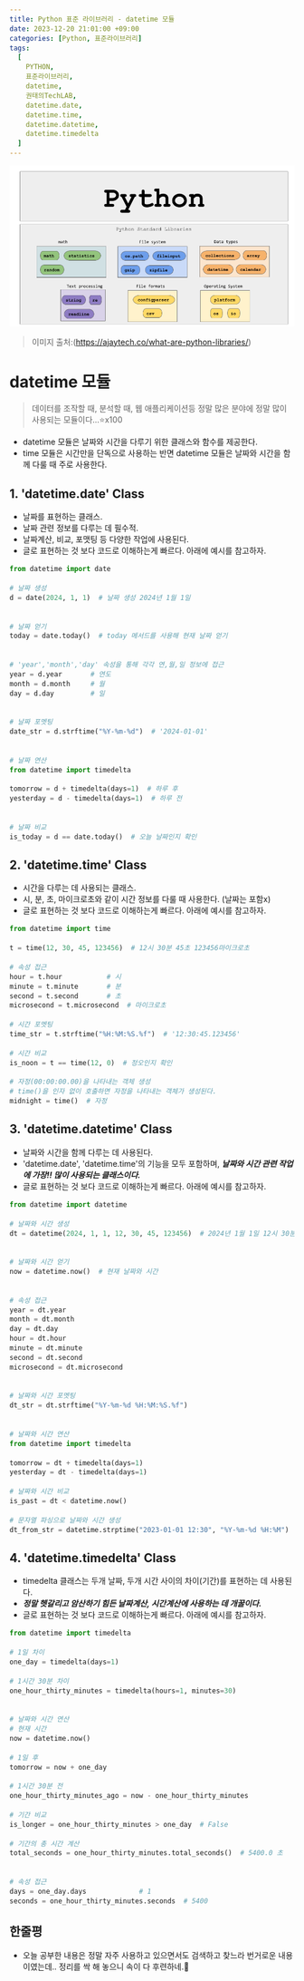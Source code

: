 ```yaml
---
title: Python 표준 라이브러리 - datetime 모듈
date: 2023-12-20 21:01:00 +09:00
categories: [Python, 표준라이브러리]
tags:
  [
    PYTHON,
    표준라이브러리,
    datetime,
    권태의TechLAB,
    datetime.date,
    datetime.time,
    datetime.datetime,
    datetime.timedelta
  ]
---
```


![Python표준라이브러리](/images/python표준라이브러리.webp)

>이미지 출처:(https://ajaytech.co/what-are-python-libraries/)


# datetime 모듈
> 데이터를 조작할 때, 분석할 때, 웹 애플리케이션등 정말 많은 분야에 정말 많이 사용되는 모듈이다...⭐️x100
- datetime 모듈은 날짜와 시간을 다루기 위한 클래스와 함수를 제공한다.
- time 모듈은 시간만을 단독으로 사용하는 반면 datetime 모듈은 날짜와 시간을 함께 다룰 때 주로 사용한다.

## 1. 'datetime.date' Class
- 날짜를 표현하는 클래스. 
- 날짜 관련 정보를 다루는 데 필수적.
- 날짜계산, 비교, 포맷팅 등 다양한 작업에 사용된다.
- 글로 표현하는 것 보다 코드로 이해하는게 빠르다. 아래에 예시를 참고하자.

```python
from datetime import date

# 날짜 생성
d = date(2024, 1, 1)  # 날짜 생성 2024년 1월 1일


# 날짜 얻기
today = date.today()  # today 메서드를 사용해 현재 날짜 얻기


# 'year','month','day' 속성을 통해 각각 연,월,일 정보에 접근
year = d.year       # 연도
month = d.month     # 월
day = d.day         # 일


# 날짜 포멧팅
date_str = d.strftime("%Y-%m-%d")  # '2024-01-01'


# 날짜 연산
from datetime import timedelta

tomorrow = d + timedelta(days=1)  # 하루 후
yesterday = d - timedelta(days=1)  # 하루 전


# 날짜 비교
is_today = d == date.today()  # 오늘 날짜인지 확인

```

## 2. 'datetime.time' Class
- 시간을 다루는 데 사용되는 클래스.
- 시, 분, 초, 마이크로초와 같이 시간 정보를 다룰 때 사용한다. (날짜는 포함x)
- 글로 표현하는 것 보다 코드로 이해하는게 빠르다. 아래에 예시를 참고하자.

```python
from datetime import time

t = time(12, 30, 45, 123456)  # 12시 30분 45초 123456마이크로초

# 속성 접근
hour = t.hour           # 시
minute = t.minute       # 분
second = t.second       # 초
microsecond = t.microsecond  # 마이크로초

# 시간 포멧팅
time_str = t.strftime("%H:%M:%S.%f")  # '12:30:45.123456'

# 시간 비교
is_noon = t == time(12, 0)  # 정오인지 확인

# 자정(00:00:00.00)을 나타내는 객체 생성
# time()을 인자 없이 호출하면 자정을 나타내는 객체가 생성된다.
midnight = time()  # 자정

```


## 3. 'datetime.datetime' Class
- 날짜와 시간을 함께 다루는 데 사용된다.
- 'datetime.date', 'datetime.time'의 기능을 모두 포함하며, ***날짜와 시간 관련 작업에 가장!! 많이 사용되는 클래스이다.***
- 글로 표현하는 것 보다 코드로 이해하는게 빠르다. 아래에 예시를 참고하자.

```python
from datetime import datetime

# 날짜와 시간 생성
dt = datetime(2024, 1, 1, 12, 30, 45, 123456)  # 2024년 1월 1일 12시 30분 45초 123456마이크로초


# 날짜와 시간 얻기
now = datetime.now()  # 현재 날짜와 시간


# 속성 접근
year = dt.year
month = dt.month
day = dt.day
hour = dt.hour
minute = dt.minute
second = dt.second
microsecond = dt.microsecond


# 날짜와 시간 포멧팅
dt_str = dt.strftime("%Y-%m-%d %H:%M:%S.%f")


# 날짜와 시간 연산
from datetime import timedelta

tomorrow = dt + timedelta(days=1)
yesterday = dt - timedelta(days=1)

# 날짜와 시간 비교
is_past = dt < datetime.now()

# 문자열 파싱으로 날짜와 시간 생성
dt_from_str = datetime.strptime("2023-01-01 12:30", "%Y-%m-%d %H:%M")

```


## 4. 'datetime.timedelta' Class
- timedelta 클래스는 두개 날짜, 두개 시간 사이의 차이(기간)를 표현하는 데 사용된다.
- ***정말 헷갈리고 암산하기 힘든 날짜계산, 시간계산에 사용하는 데 개꿀이다.***
- 글로 표현하는 것 보다 코드로 이해하는게 빠르다. 아래에 예시를 참고하자.

```python
from datetime import timedelta

# 1일 차이
one_day = timedelta(days=1)

# 1시간 30분 차이
one_hour_thirty_minutes = timedelta(hours=1, minutes=30)


# 날짜와 시간 연산
# 현재 시간
now = datetime.now()

# 1일 후
tomorrow = now + one_day

# 1시간 30분 전
one_hour_thirty_minutes_ago = now - one_hour_thirty_minutes

# 기간 비교
is_longer = one_hour_thirty_minutes > one_day  # False

# 기간의 총 시간 계산
total_seconds = one_hour_thirty_minutes.total_seconds()  # 5400.0 초


# 속성 접근
days = one_day.days             # 1
seconds = one_hour_thirty_minutes.seconds  # 5400
```

## 한줄평
- 오늘 공부한 내용은 정말 자주 사용하고 있으면서도 검색하고 찾느라 번거로운 내용이였는데.. 정리를 싹 해 놓으니 속이 다 후련하네.🌚